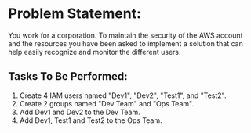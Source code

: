 # Problem Statement:

You work for a corporation. To maintain the security of the AWS account and the resources you have been asked to implement a solution that can help easily recognize and monitor the different users.

## Tasks To Be Performed:
1. Create 4 IAM users named "Dev1", "Dev2", "Test1", and "Test2".
2. Create 2 groups named "Dev Team" and "Ops Team".
3. Add Dev1 and Dev2 to the Dev Team.
4. Add Dev1, Test1 and Test2 to the Ops Team.
